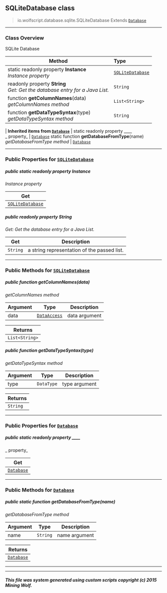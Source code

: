 ## SQLiteDatabase __class__

>io.wolfscript.database.sqlite.SQLiteDatabase
>Extends [`Database`](../Database.md)

---

### Class Overview

SQLite Database

Method | Type   
--- | :--- 
static readonly property __Instance__ <br> _Instance property_ | [`SQLiteDatabase`](SQLiteDatabase.md)
 readonly property __String__ <br> _Get: Get the database entry for a Java List._ | `String`
 function __getColumnNames__(data) <br> _getColumnNames method_ | `List<String>`
 function __getDataTypeSyntax__(type) <br> _getDataTypeSyntax method_ | `String`
 |
__Inherited items from [`Database`](../Database.md)__ |
static readonly property ____ <br> _ property_ | [`Database`](../Database.md)
static function __getDatabaseFromType__(name) <br> _getDatabaseFromType method_ | [`Database`](../Database.md)





---


### Public Properties for [`SQLiteDatabase`](SQLiteDatabase.md)

##### <a id='instance'></a>public static readonly property __Instance__

_Instance property_

Get | 
--- | 
[`SQLiteDatabase`](SQLiteDatabase.md) |



##### <a id='string'></a>public  readonly property __String__

_Get: Get the database entry for a Java List._

Get | Description
--- | --- 
`String` | a string representation of the passed list.



---

### Public Methods for [`SQLiteDatabase`](SQLiteDatabase.md)

##### <a id='getcolumnnames'></a>public  function __getColumnNames__(data)

_getColumnNames method_

Argument | Type | Description  
--- | --- | --- 
data | [`DataAccess`](../DataAccess.md) | data argument

Returns | 
--- | 
`List<String>` |


##### <a id='getdatatypesyntax'></a>public  function __getDataTypeSyntax__(type)

_getDataTypeSyntax method_

Argument | Type | Description  
--- | --- | --- 
type | `DataType` | type argument

Returns | 
--- | 
`String` |


---

### Public Properties for [`Database`](../Database.md)

##### <a id=''></a>public static readonly property ____

_ property_

Get | 
--- | 
[`Database`](../Database.md) |



---

### Public Methods for [`Database`](../Database.md)

##### <a id='getdatabasefromtype'></a>public static function __getDatabaseFromType__(name)

_getDatabaseFromType method_

Argument | Type | Description  
--- | --- | --- 
name | `String` | name argument

Returns | 
--- | 
[`Database`](../Database.md) |


---


---


##### This file was system generated using custom scripts copyright (c) 2015 Mining Wolf.
	

